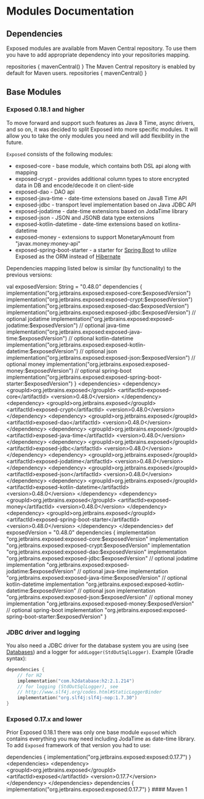 # Modules Documentation

## Dependencies

Exposed modules are available from Maven Central repository.
To use them you have to add appropriate dependency into your repositories mapping.

<tabs>
  <tab title="Kotlin Gradle">
    <code-block lang="kotlin">
    repositories {
        mavenCentral()
    }
    </code-block>
  </tab>
  <tab title="Maven">
    The Maven Central repository is enabled by default for Maven users.
  </tab>
  <tab title="Groovy Gradle">
    <code-block lang="groovy">
    repositories {
        mavenCentral()
    }
    </code-block>
  </tab>
</tabs>

## Base Modules

### Exposed 0.18.1 and higher

To move forward and support such features as Java 8 Time, async drivers, and so on, it was decided to split Exposed into
more specific modules. It will allow you to
take the only modules you need and will add flexibility in the future.

`Exposed` consists of the following modules:

* exposed-core - base module, which contains both DSL api along with mapping
* exposed-crypt - provides additional column types to store encrypted data in DB and encode/decode it on client-side
* exposed-dao - DAO api
* exposed-java-time - date-time extensions based on Java8 Time API
* exposed-jdbc - transport level implementation based on Java JDBC API
* exposed-jodatime - date-time extensions based on JodaTime library
* exposed-json - JSON and JSONB data type extensions
* exposed-kotlin-datetime - date-time extensions based on kotlinx-datetime
* exposed-money - extensions to support MonetaryAmount from "javax.money:money-api"
* exposed-spring-boot-starter - a starter for [Spring Boot](https://spring.io/projects/spring-boot) to utilize Exposed
  as the ORM instead
  of [Hibernate](https://hibernate.org/)

Dependencies mapping listed below is similar (by functionality) to the previous versions:

<tabs>
  <tab title="Kotlin Gradle">
    <code-block lang="kotlin">
      val exposedVersion: String = "0.48.0"
      dependencies {
          implementation("org.jetbrains.exposed:exposed-core:$exposedVersion")
          implementation("org.jetbrains.exposed:exposed-crypt:$exposedVersion")
          implementation("org.jetbrains.exposed:exposed-dao:$exposedVersion")
          implementation("org.jetbrains.exposed:exposed-jdbc:$exposedVersion")
          // optional jodatime
          implementation("org.jetbrains.exposed:exposed-jodatime:$exposedVersion")
          // optional java-time
          implementation("org.jetbrains.exposed:exposed-java-time:$exposedVersion")
          // optional kotlin-datetime
          implementation("org.jetbrains.exposed:exposed-kotlin-datetime:$exposedVersion")
          // optional json
          implementation("org.jetbrains.exposed:exposed-json:$exposedVersion")
          // optional money
          implementation("org.jetbrains.exposed:exposed-money:$exposedVersion")
          // optional spring-boot
          implementation("org.jetbrains.exposed:exposed-spring-boot-starter:$exposedVersion")
      }
    </code-block>
  </tab>
  <tab title="Maven">
    <code-block lang="xml">
&lt;dependencies&gt;
    &lt;dependency&gt;
        &lt;groupId&gt;org.jetbrains.exposed&lt;/groupId&gt;
        &lt;artifactId&gt;exposed-core&lt;/artifactId&gt;
        &lt;version&gt;0.48.0&lt;/version&gt;
    &lt;/dependency&gt;
    &lt;dependency&gt;
        &lt;groupId&gt;org.jetbrains.exposed&lt;/groupId&gt;
        &lt;artifactId&gt;exposed-crypt&lt;/artifactId&gt;
        &lt;version&gt;0.48.0&lt;/version&gt;
    &lt;/dependency&gt;
    &lt;dependency&gt;
        &lt;groupId&gt;org.jetbrains.exposed&lt;/groupId&gt;
        &lt;artifactId&gt;exposed-dao&lt;/artifactId&gt;
        &lt;version&gt;0.48.0&lt;/version&gt;
    &lt;/dependency&gt;
    &lt;dependency&gt;
        &lt;groupId&gt;org.jetbrains.exposed&lt;/groupId&gt;
        &lt;artifactId&gt;exposed-java-time&lt;/artifactId&gt;
        &lt;version&gt;0.48.0&lt;/version&gt;
    &lt;/dependency&gt;
    &lt;dependency&gt;
        &lt;groupId&gt;org.jetbrains.exposed&lt;/groupId&gt;
        &lt;artifactId&gt;exposed-jdbc&lt;/artifactId&gt;
        &lt;version&gt;0.48.0&lt;/version&gt;
    &lt;/dependency&gt;
    &lt;dependency&gt;
        &lt;groupId&gt;org.jetbrains.exposed&lt;/groupId&gt;
        &lt;artifactId&gt;exposed-jodatime&lt;/artifactId&gt;
        &lt;version&gt;0.48.0&lt;/version&gt;
    &lt;/dependency&gt;
    &lt;dependency&gt;
        &lt;groupId&gt;org.jetbrains.exposed&lt;/groupId&gt;
        &lt;artifactId&gt;exposed-json&lt;/artifactId&gt;
        &lt;version&gt;0.48.0&lt;/version&gt;
    &lt;/dependency&gt;
    &lt;dependency&gt;
        &lt;groupId&gt;org.jetbrains.exposed&lt;/groupId&gt;
        &lt;artifactId&gt;exposed-kotlin-datetime&lt;/artifactId&gt;
        &lt;version&gt;0.48.0&lt;/version&gt;
    &lt;/dependency&gt;
    &lt;dependency&gt;
        &lt;groupId&gt;org.jetbrains.exposed&lt;/groupId&gt;
        &lt;artifactId&gt;exposed-money&lt;/artifactId&gt;
        &lt;version&gt;0.48.0&lt;/version&gt;
    &lt;/dependency&gt;
    &lt;dependency&gt;
        &lt;groupId&gt;org.jetbrains.exposed&lt;/groupId&gt;
        &lt;artifactId&gt;exposed-spring-boot-starter&lt;/artifactId&gt;
        &lt;version&gt;0.48.0&lt;/version&gt;
    &lt;/dependency&gt;
&lt;/dependencies&gt;
    </code-block>
  </tab>
  <tab title="Groovy Gradle">
    <code-block lang="groovy">
      def exposedVersion = "0.48.0"
      dependencies {
          implementation "org.jetbrains.exposed:exposed-core:$exposedVersion"
          implementation "org.jetbrains.exposed:exposed-crypt:$exposedVersion"
          implementation "org.jetbrains.exposed:exposed-dao:$exposedVersion"
          implementation "org.jetbrains.exposed:exposed-jdbc:$exposedVersion"
          // optional jodatime
          implementation "org.jetbrains.exposed:exposed-jodatime:$exposedVersion"
          // optional java-time
          implementation "org.jetbrains.exposed:exposed-java-time:$exposedVersion"
          // optional kotlin-datetime
          implementation "org.jetbrains.exposed:exposed-kotlin-datetime:$exposedVersion"
          // optional json
          implementation "org.jetbrains.exposed:exposed-json:$exposedVersion"
          // optional money
          implementation "org.jetbrains.exposed:exposed-money:$exposedVersion"
          // optional spring-boot
          implementation "org.jetbrains.exposed:exposed-spring-boot-starter:$exposedVersion"
      }
    </code-block>
  </tab>
</tabs>

### JDBC driver and logging

You also need a JDBC driver for the database system you are using (see [Databases](Databases.md)) and a logger
for `addLogger(StdOutSqlLogger)`. Example (Gradle
syntax):

```kotlin
dependencies {
    // for H2
    implementation("com.h2database:h2:2.1.214")
    // for logging (StdOutSqlLogger), see
    // http://www.slf4j.org/codes.html#StaticLoggerBinder
    implementation("org.slf4j:slf4j-nop:1.7.30")
}
```

### Exposed 0.17.x and lower

Prior Exposed 0.18.1 there was only one base module `exposed` which contains everything you may need including JodaTime
as date-time library.
To add `Exposed` framework of that version you had to use:

<tabs>
  <tab title="Kotlin Gradle">
    <code-block lang="kotlin">
    dependencies {
        implementation("org.jetbrains.exposed:exposed:0.17.7")
    }
    </code-block>
  </tab>
  <tab title="Maven">
    <code-block lang="xml">
    &lt;dependencies&gt;
        &lt;dependency&gt;
            &lt;groupId&gt;org.jetbrains.exposed&lt;/groupId&gt;
            &lt;artifactId&gt;exposed&lt;/artifactId&gt;
            &lt;version&gt;0.17.7&lt;/version&gt;
        &lt;/dependency&gt;
    &lt;/dependencies&gt;
    </code-block>
  </tab>
  <tab title="Groovy Gradle">
    <code-block lang="groovy">
    dependencies {
        implementation("org.jetbrains.exposed:exposed:0.17.7")
    }
    </code-block>
  </tab>
</tabs>
#### Maven 1
